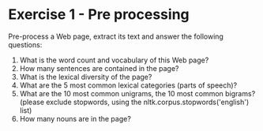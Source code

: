 # Exercise 1 - Pre processing
Pre-process a Web page, extract its text and answer the following
questions:
  1. What is the word count and vocabulary of this Web page?
  2. How many sentences are contained in the page?
  3. What is the lexical diversity of the page?
  4. What are the 5 most common lexical categories (parts of speech)?
  5. What are the 10 most common unigrams, the 10 most common bigrams? (please exclude
  stopwords, using the nltk.corpus.stopwords('english') list)
  6. How many nouns are in the page?
